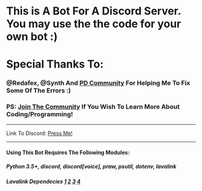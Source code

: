 # This is A Bot For A Discord Server. You may use the the code for your own bot :)

# Special Thanks To:
### @Redafex, @Synth And [PD Community](https://discord.gg/5rmZHms) For Helping Me To Fix Some Of The Errors :)
### PS: [Join The Community](https://discord.gg/5rmZHms) If You Wish To Learn More About Coding/Programming!
________________________________________________________________________________________

Link To Discord:
[Press Me!](https://discord.gg/GhPyRgx)

________________________________________________________________________________________

#### Using This Bot Requires The Following Modules:
##### Python 3.5+, discord, discord[voice], praw, psutil, dotenv, lavalink

##### Lavalink Dependecies [1](https://github.com/Frederikam/Lavalink/releases) [2](https://github.com/Devoxin/Lavalink.py/blob/master/examples/music.py) [3](https://codeberg.org/DMNight6/NightDragon/src/branch/master/Lavalink/application.yml) [4](https://github.com/Rapptz/discord-ext-menus)